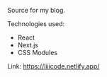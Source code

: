Source for my blog.

Technologies used:

- React
- Next.js
- CSS Modules

Link: https://liiicode.netlify.app/
